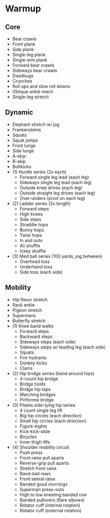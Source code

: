 # Warmup

## Core

- Bear crawls
- Front plank
- Side plank
- Single-leg plank
- Single-arm plank
- Forward bear crawls
- Sideways bear crawls
- Deadbugs
- Crunches
- Roll ups and slow roll downs
- Oblique ankle reach
- Single-leg stretch

## Dynamic

- Elephant stretch w/ jog
- Frankensteins
- Squats
- Squat jumps
- Front lunge
- Side lunge
- A-skip
- B-skip
- Buttkicks
- (1) Hurdle series (2x each)
    - Forward single leg lead (each leg)
    - Sideways single leg lead (each leg)
    - Outside knee drives (each leg)
    - Outside straight leg drives (each leg)
    - Over-unders (pivot on each leg)
- (2) Ladder series (2x length)
    - Forward steps
    - High knees
    - Side steps
    - Straddle hops
    - Bunny hops
    - Twist hops
    - In and outs
    - Ali shuffle
    - Ickey shuffle
- (3) Med ball series (100 yards, jog between)
    - Overhead toss
    - Underhand toss
    - Side toss (each side)

## Mobility

- Hip flexor stretch
- Rack ankle
- Pigeon stretch
- Supermans
- Butterfly stretch
- (1) Knee band walks
    - Forward steps
    - Backward steps
    - Sideways steps (each side)
    - Sideways steps w/ leading leg (each side)
    - Squats
    - Fire hydrants
    - Donkey kicks
    - Clams
- (2) Hip bridge series (band around hips)
    - 4-count hip bridge
    - Bridge holds
    - Bridge hip taps
    - Marching bridges
    - Piriformis bridge
- (3) Pilates side-lying hip series
    - 4 count single leg lift
    - Big hip circles (each direction)
    - Small hip circles (each direction)
    - Figure-eights
    - Kick-kick-slide
    - Bicycles
    - Inner thigh lifts
- (4) Shoulder mobility circuit
    - Push press
    - Front raise pull aparts
    - Reverse-grip pull aparts
    - Stretch front raise
    - Band-bell rows
    - Front lateral raise
    - Banded good mornings
    - Superman press-outs
    - High to low kneeling banded row
    - Banded pullovers (flare elbows)
    - Rotator cuff (internal rotation)
    - Rotator cuff (external rotation)